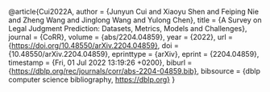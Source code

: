 @article{Cui2022A,
  author    = {Junyun Cui and
               Xiaoyu Shen and
               Feiping Nie and
               Zheng Wang and
               Jinglong Wang and
               Yulong Chen},
  title     = {A Survey on Legal Judgment Prediction: Datasets, Metrics, Models and
               Challenges},
  journal   = {CoRR},
  volume    = {abs/2204.04859},
  year      = {2022},
  url       = {https://doi.org/10.48550/arXiv.2204.04859},
  doi       = {10.48550/arXiv.2204.04859},
  eprinttype = {arXiv},
  eprint    = {2204.04859},
  timestamp = {Fri, 01 Jul 2022 13:19:26 +0200},
  biburl    = {https://dblp.org/rec/journals/corr/abs-2204-04859.bib},
  bibsource = {dblp computer science bibliography, https://dblp.org}
}